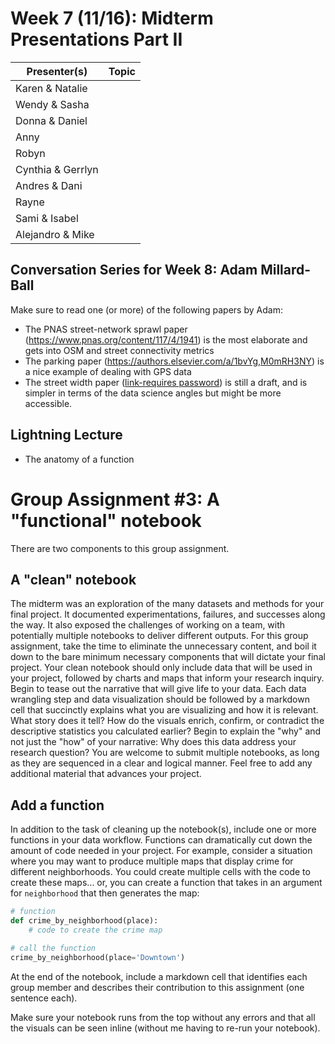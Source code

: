 # Week 7 (11/16): Midterm Presentations Part II
| Presenter(s) | Topic |
|---|---|
|Karen & Natalie	|  |
|Wendy & Sasha	|  |
|Donna & Daniel	|  |
|Anny	|  |
|Robyn	|  |
|Cynthia & Gerrlyn 	|  |
|Andres & Dani	|  |
|Rayne	|  |
|Sami & Isabel	|  |
|Alejandro & Mike	|  |

## Conversation Series for Week 8: Adam Millard-Ball
Make sure to read one (or more) of the following papers by Adam:
- The PNAS street-network sprawl paper (https://www.pnas.org/content/117/4/1941) is the most elaborate and gets into OSM and street connectivity metrics
- The parking paper (https://authors.elsevier.com/a/1bvYg,M0mRH3NY) is a nice example of dealing with GPS data
- The street width paper ([link-requires password](https://ucla.box.com/s/t6rah5b7pvkjp9vrqxzyafi7n15unswr)) is still a draft, and is simpler in terms of the data science angles but might be more accessible.

## Lightning Lecture
* The anatomy of a function

# Group Assignment #3: A "functional" notebook

There are two components to this group assignment.

## A "clean" notebook

The midterm was an exploration of the many datasets and methods for your final project. It documented experimentations, failures, and successes along the way. It also exposed the challenges of working on a team, with potentially multiple notebooks to deliver different outputs. For this group assignment, take the time to eliminate the unnecessary content, and boil it down to the bare minimum necessary components that will dictate your final project. Your clean notebook should only include data that will be used in your project, followed by charts and maps that inform your research inquiry. Begin to tease out the narrative that will give life to your data. Each data wrangling step and data visualization should be followed by a markdown cell that succinctly explains what you are visualizing and how it is relevant. What story does it tell? How do the visuals enrich, confirm, or contradict the descriptive statistics you calculated earlier? Begin to explain the "why" and not just the "how" of your narrative: Why does this data address your research question? You are welcome to submit multiple notebooks, as long as they are sequenced in a clear and logical manner. Feel free to add any additional material that advances your project.

## Add a function

In addition to the task of cleaning up the notebook(s), include one or more functions in your data workflow. Functions can dramatically cut down the amount of code needed in your project. For example, consider a situation where you may want to produce multiple maps that display crime for different neighborhoods. You could create multiple cells with the code to create these maps... or, you can create a function that takes in an argument for `neighborhood` that then generates the map:

```python
# function
def crime_by_neighborhood(place):
    # code to create the crime map

# call the function
crime_by_neighborhood(place='Downtown')

````

At the end of the notebook, include a markdown cell that identifies each group member and describes their contribution to this assignment (one sentence each).

Make sure your notebook runs from the top without any errors and that all the visuals can be seen inline (without me having to re-run your notebook). 
